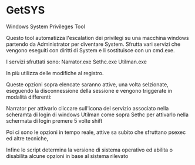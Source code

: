 # GetSYS
Windows System Privileges Tool

Questo tool automatizza l'escalation dei privilegi su una macchina windows partendo da Administrator per diventare System.
Sfrutta vari servizi che vengono eseguiti con diritti di System e li sostituisce con un cmd.exe.

I servizi sfruttati sono:
Narrator.exe
Sethc.exe
Utilman.exe

In più utilizza delle modifiche al registro.

Queste opzioni sopra elencate saranno attive, una volta selzionate, eseguendo la disconnessione della sessione e vengono triggerate in modalità differenti:

Narrator per attivarlo cliccare sull'icona del servizio associato nella scheramta di login di windows
Utilman come sopra
Sethc per attivarlo nella schermata di login premere 5 volte shift

Poi ci sono le opzioni in tempo reale, attive sa subito che sfruttano psexec ed altre tecniche,

Infine lo script determina la versione di sistema operativo ed abilita o disabilita alcune opzioni in base al sistema rilevato
